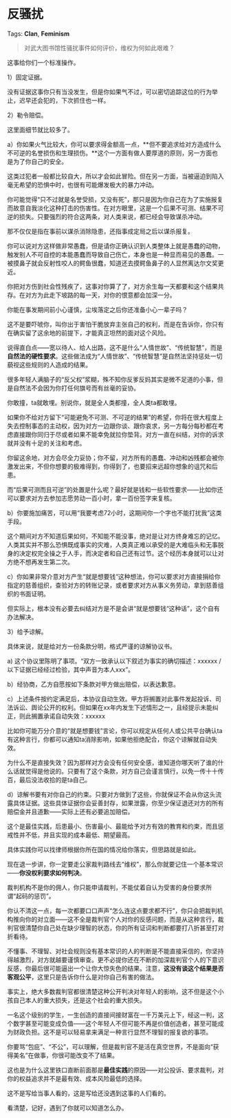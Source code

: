 # 反骚扰

Tags: **Clan**, **Feminism**

> 对武大图书馆性骚扰事件如何评价，维权为何如此艰难？



这事给你们一个标准操作。

1）固定证据。

没有证据这事你只有当没发生，但是你如果气不过，可以密切追踪这位的行为举止，迟早还会犯的，下次抓住也一样。

2）勒令赔偿。

这里面细节就比较多了。

a）你如果火气比较大，你可以要求得金额高一点，**但不要追求给对方造成什么不可逆的名誉损伤和生理损伤。**这个一方面有做人要厚道的原则，另一方面也是为了你自己的安全。

这类过犯者一般都比较自大，所以才会如此冒险。但在另一方面，当被逼迫到陷入毫无希望的恐惧中时，也很有可能爆发极大的暴力冲动。

你可能觉得“只不过就是名誉受损，又没有死”，那只是因为你自己在为了实施报复而故意自我淡化这种打击的伤害性。在对方眼里，这是一个后果不可测、结果不可逆的损失。只要强烈的符合这两条，对人类来说，都已经会导致谋杀冲动。

那不仅仅是指在事前以谋杀消除隐患，还指事成定局之后以谋杀报复。

你可以说对方这样做非常愚蠢，但是请你正确认识到人类整体上就是愚蠢的动物，触发别人不可自控的本能愚蠢而导致自己伤亡，本身也是一种显而易见的愚蠢。一被摸鼻子就会反射性咬人的鳄鱼很蠢，知道还去摸鳄鱼鼻子的人显然离达尔文奖更近。

你把对方伤到社会性残疾了，这事对你算了了，对方余生每一天都要和这个结果共存。在对方为此走下坡路的每一天，对你的恨意都会加深一分。

你能在事发期间前小心谨慎，尘埃落定之后你还准备小心一辈子吗？

这不是要吓唬你，叫你出于害怕干脆放弃主张自己的权利，而是在告诉你，你只有在确实留了这余地的前提下，才能真正坦然的面对这个风险。

说得直白点——宽以待人、给人出路，这不是什么“人情世故”、“传统智慧”，而是**自然法的硬性要求**。这些做法成为“人情世故”、“传统智慧”是自然法坚持惩处一切藐视这些规则的人造成的结果。

很多年轻人满脑子的“反父权”浆糊，殊不知你反爹反妈其实是微不足道的小事，但是自然法不会因为你打任何旗号而有丝毫的妥协。

你敢撞，ta就敢埋。别说你，就是全人类都撞，全人类ta都敢埋。

如果你不给对方留下“可能避免不可测、不可逆的结果”的希望，你将在很大程度上失去控制事态的主动权，因为对方一边跟你谈、跟你哀求，另一方每分每秒都在考虑直接跟你同归于尽或者如果不能幸免就拉你垫背。对方一直在纠结，对你的诉求就并没有十足的关注和考虑。

你留这余地，对方会尽全力妥协；你不留，对方所有的愚蠢、冲动和凶残都会被你激发出来，不但你想要的极难得到，你得到了，也要招来远超你想象的诅咒和后患。

而“后果可测而且可逆”的处置是什么呢？最好就是钱和一些软性要求——比如你还可以要求对方去参加志愿劳动一百小时，拿一百份签字来复核。

b）你要施加痛苦，可以用“我要考虑72小时，这期间你一个字也不能打扰我”这类手段。

这个期间对方不知道后果如何，不知能不能没事，绝对是让对方终身难忘的记忆。人类其实并不那么恐惧既成事实的灾难，人类真正难以承受的是大难临头和无事脱身的决定权完全操之于人手，而决定者和自己还有过节。这个经历本身就可以让对方绝不想再发生第二次。

c）你如果非常介意对方产生“就是想要钱”这种想法，你可以要求对方直接捐给你指定的慈善组织，查验对方的转账记录，或者要求对方从事义务劳动，拿到慈善组织的书面证明。

但实际上，根本没有必要去纠结对方是不是会讲“就是想要钱“这种话”，这个自有办法解决。

  


3）给予谅解。

具体来说，就是给对方一份条款分明，格式严谨的谅解协议书。

a) 这个协议里陈明了事项。“双方一致承认以下叙述为事实的确切描述：xxxxxx / 以下证据已经经过检验，其中声音为本人xxx”。

b）经协商，乙方自愿按如下条款对甲方做出赔偿，以表达歉意。

c）上述条件按约定满足后，本协议自动生效。甲方将搁置对此事件发起投诉、司法诉讼、舆论公开的权利。但如果在xx年内发生下述情形之一，且经提示未能纠正，则此搁置承诺自动失效：xxxxxx

比如你可能万分介意的“就是想要钱”言论，你可以规定从任何人或公共平台确认ta有这种言行，你都可以通知ta消除影响，如果他拒绝配合，你这个谅解就自动失效。

为什么不是直接失效？因为那样对方会没有任何安全感，谁知道你哪天听了谁的什么话就觉得是他说的。只要有了这个条款，对方自己会谨言慎行，以免一传十十传百，最后没法收拾的是ta自己。

d）谅解书要有对你自己的约束。只要对方做到了这些，你就保证不会从你这头流露具体证据。这些具体证据你会妥善封存，如果泄露，你至少保证退还对方的所有赔偿金并且道歉——实际上还有必要追加赔偿。

  


这个是最佳实践，后患最小、伤害最小、最能给予对方有效的教育和约束，而且惩戒性并不低，并且实现的成本最低、期望最高。

具体实践你可以找律师根据你所在国的情况给你落实，但思路就是如此。

  


现在退一步讲，你一定要走公家裁判路线去“维权”，那么你就要记住一个基本常识——**你没权利要求如何判决**。

裁判机构不是你的佣人，你只能申请裁判，不能仗着自认为受害的身份要求所谓“起码的惩罚”。

你认不清这一点，每一次都要口口声声“怎么连这点要求都不行”，你只会把裁判机构推向你的对立面——这不全是裁判官个人对你的反感问题，而是从这种言行，裁判官很清楚你自己处在缺少理智的状态，你的所有证词和判断都要打八折甚至打对折看待。

不懂事、不理智、对社会规则没有基本常识的人的判断是不能直接采信的，你坚持得越激烈，对方就越要谨慎审查。更不必提你还在不断的加深裁判官个人的下意识反感，你最后很可能逼出一个让你大惊失色的结果。注意，**这没有谈这个结果是否客观公平**，这里只是告诉你什么是对你自己有害的做法。

事实上，绝大多数裁判官都很清楚这种公开判决对年轻人的影响，这不但是这个小孩自己本人的重大损失，还是这个社会的重大损失。

一名这个级别的学生，一生创造的直接间接财富在一千万美元上下，经这一判，这个数字甚至可能变成负值——这个年轻人不但可能不再是价值创造者，甚至可能成为财政负担。这不是可以轻易拿来满足一种言行显然不理智的报复欲的事项。

你要骂“包庇”、“不公”，可以理解，但是裁判官不是活在真空世界，不是面向“获得美名”在做事，你很可能改变不了结果。

这也是为什么这里铁口直断前面那是**最佳实践**的原因——对公投诉、要求裁判，对你的权益追求并不是最有效、成本风险最低的选择。

这不是写给当事人看的，这是写给还没遇到这事的人们看的。

看清楚，记好，遇到了你就可以知道怎么办。



